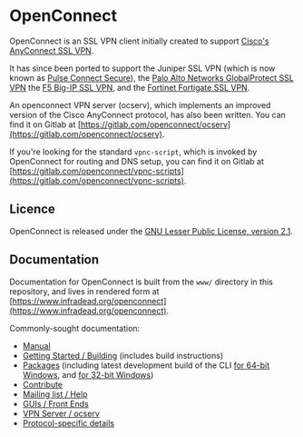 # OpenConnect

OpenConnect is an SSL VPN client initially created to support [Cisco's AnyConnect SSL VPN](https://www.cisco.com/go/asm).

It has since been ported to support the Juniper SSL VPN (which is now known as [Pulse Connect Secure](https://www.pulsesecure.net/products/connect-secure/)),
the [Palo Alto Networks GlobalProtect SSL VPN](https://www.paloaltonetworks.com/features/vpn)
the [F5 Big-IP SSL VPN](https://www.f5.com/products/big-ip-services),
and the [Fortinet Fortigate SSL VPN](https://www.fortinet.com/products/vpn).</p>

An openconnect VPN server (ocserv), which implements an improved version of the Cisco AnyConnect protocol, has also been written.
You can find it on Gitlab at [https://gitlab.com/openconnect/ocserv](https://gitlab.com/openconnect/ocserv).

If you're looking for the standard `vpnc-script`, which is invoked by OpenConnect for routing and DNS setup,
you can find it on Gitlab at [https://gitlab.com/openconnect/vpnc-scripts](https://gitlab.com/openconnect/vpnc-scripts).

## Licence

OpenConnect is released under the [GNU Lesser Public License, version 2.1](https://www.infradead.org/openconnect/licence.html).

## Documentation

Documentation for OpenConnect is built from the `www/` directory in this repository, and lives in rendered form at [https://www.infradead.org/openconnect](https://www.infradead.org/openconnect).

Commonly-sought documentation:

* [Manual](https://www.infradead.org/openconnect/manual.html)
* [Getting Started / Building](https://www.infradead.org/openconnect/building.html) (includes build instructions)
* [Packages](https://www.infradead.org/openconnect/packages.html)
   (including latest development build of the CLI [for 64-bit Windows](https://gitlab.com/openconnect/openconnect/-/jobs/artifacts/master/raw/openconnect-installer.exe?job=MinGW64/GnuTLS),
   and [for 32-bit Windows](https://gitlab.com/openconnect/openconnect/-/jobs/artifacts/master/raw/openconnect-installer.exe?job=MinGW32/GnuTLS))
* [Contribute](https://www.infradead.org/openconnect/contribute.html)
* [Mailing list / Help](https://www.infradead.org/openconnect/mail.html)
* [GUIs / Front Ends](https://www.infradead.org/openconnect/gui.html)
* [VPN Server / ocserv](https://www.infradead.org/ocserv/)
* [Protocol-specific details](https://www.infradead.org/openconnect/protocols.html)
